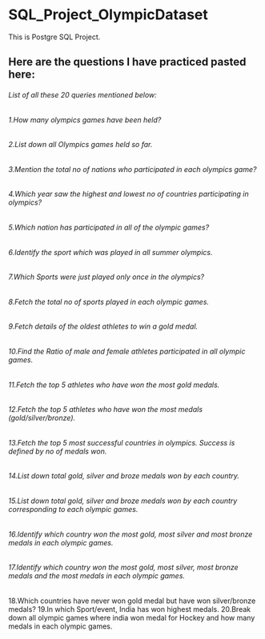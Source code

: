 # SQL_Project_OlympicDataset
This is Postgre SQL Project.
## Here are the questions I have practiced pasted here:
###### List of all these 20 queries mentioned below:
###### 1.How many olympics games have been held?
###### 2.List down all Olympics games held so far.
###### 3.Mention the total no of nations who participated in each olympics game?
###### 4.Which year saw the highest and lowest no of countries participating in olympics?
###### 5.Which nation has participated in all of the olympic games?
###### 6.Identify the sport which was played in all summer olympics.
###### 7.Which Sports were just played only once in the olympics?
###### 8.Fetch the total no of sports played in each olympic games.
###### 9.Fetch details of the oldest athletes to win a gold medal.
###### 10.Find the Ratio of male and female athletes participated in all olympic games.
###### 11.Fetch the top 5 athletes who have won the most gold medals.
###### 12.Fetch the top 5 athletes who have won the most medals (gold/silver/bronze).
###### 13.Fetch the top 5 most successful countries in olympics. Success is defined by no of medals won.
###### 14.List down total gold, silver and broze medals won by each country.
###### 15.List down total gold, silver and broze medals won by each country corresponding to each olympic games.
###### 16.Identify which country won the most gold, most silver and most bronze medals in each olympic games.
###### 17.Identify which country won the most gold, most silver, most bronze medals and the most medals in each olympic games.
18.Which countries have never won gold medal but have won silver/bronze medals?
19.In which Sport/event, India has won highest medals.
20.Break down all olympic games where india won medal for Hockey and how many medals in each olympic games.
